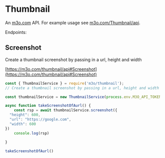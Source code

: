 # Thumbnail

An [m3o.com](https://m3o.com) API. For example usage see [m3o.com/Thumbnail/api](https://m3o.com/Thumbnail/api).

Endpoints:

## Screenshot

Create a thumbnail screenshot by passing in a url, height and width


[https://m3o.com/thumbnail/api#Screenshot](https://m3o.com/thumbnail/api#Screenshot)

```js
const { ThumbnailService } = require('m3o/thumbnail');
// Create a thumbnail screenshot by passing in a url, height and width

const thumbnailService = new ThumbnailService(process.env.M3O_API_TOKEN)

async function takeScreenshotOfAurl() {
	const rsp = await thumbnailService.screenshot({
  "height": 600,
  "url": "https://google.com",
  "width": 600
})
	console.log(rsp)
	
}

takeScreenshotOfAurl()
```
